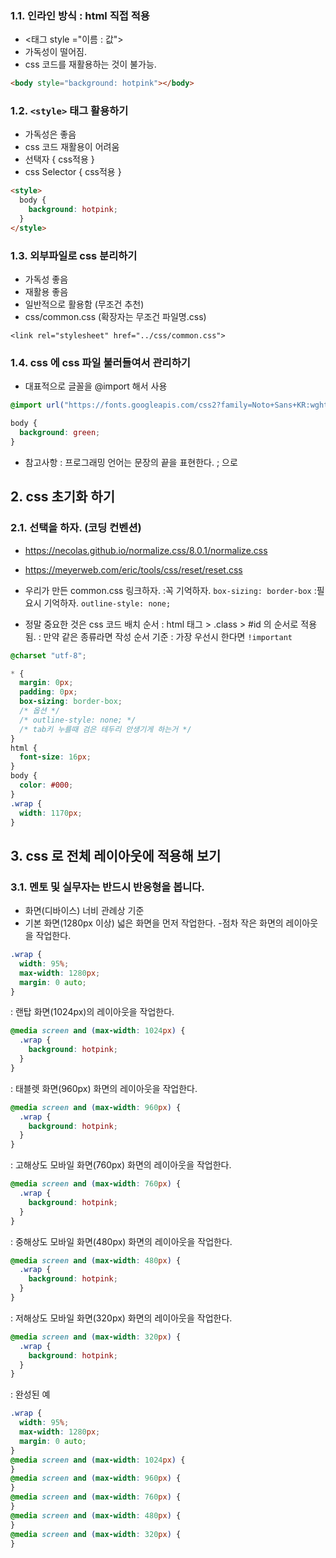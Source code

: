 ### 1.1. 인라인 방식 : html 직접 적용

- <태그 style ="이름 : 값">
- 가독성이 떨어짐.
- css 코드를 재활용하는 것이 불가능.

```html
<body style="background: hotpink"></body>
```

### 1.2. `<style>` 태그 활용하기

- 가독성은 좋음
- css 코드 재활용이 어려움
- 선택자 { css적용 }
- css Selector { css적용 }

```html
<style>
  body {
    background: hotpink;
  }
</style>
```

### 1.3. 외부파일로 css 분리하기

- 가독성 좋음
- 재활용 좋음
- 일반적으로 활용함 (무조건 추천)
- css/common.css (확장자는 무조건 파일명.css)

```hrml
<link rel="stylesheet" href="../css/common.css">
```

### 1.4. css 에 css 파일 불러들여서 관리하기

- 대표적으로 글꼴을 @import 해서 사용

```css
@import url("https://fonts.googleapis.com/css2?family=Noto+Sans+KR:wght@100..900&display=swap");

body {
  background: green;
}
```

- 참고사항
  : 프로그래밍 언어는 문장의 끝을 표현한다. ; 으로

## 2. css 초기화 하기

### 2.1. 선택을 하자. (코딩 컨벤션)

- https://necolas.github.io/normalize.css/8.0.1/normalize.css
- https://meyerweb.com/eric/tools/css/reset/reset.css
- 우리가 만든 common.css 링크하자.
  :꼭 기억하자. `box-sizing: border-box`
  :필요시 기억하자. `outline-style: none;`

- 정말 중요한 것은 css 코드 배치 순서
  : html 태그 > .class > #id 의 순서로 적용됨.
  : 만약 같은 종류라면 작성 순서 기준
  : 가장 우선시 한다면 `!important`

```css
@charset "utf-8";

* {
  margin: 0px;
  padding: 0px;
  box-sizing: border-box;
  /* 옵션 */
  /* outline-style: none; */
  /* tab키 누를때 검은 테두리 안생기게 하는거 */
}
html {
  font-size: 16px;
}
body {
  color: #000;
}
.wrap {
  width: 1170px;
}
```

## 3. css 로 전체 레이아웃에 적용해 보기

### 3.1. 멘토 및 실무자는 반드시 반응형을 봅니다.

- 화면(디바이스) 너비 관례상 기준
- 기본 화면(1280px 이상) 넓은 화면을 먼저 작업한다. -점차 작은 화면의 레이아웃을 작업한다.

```css
.wrap {
  width: 95%;
  max-width: 1280px;
  margin: 0 auto;
}
```

: 랜탑 화면(1024px)의 레이아웃을 작업한다.

```css
@media screen and (max-width: 1024px) {
  .wrap {
    background: hotpink;
  }
}
```

: 태블렛 화면(960px) 화면의 레이아웃을 작업한다.

```css
@media screen and (max-width: 960px) {
  .wrap {
    background: hotpink;
  }
}
```

: 고해상도 모바일 화면(760px) 화면의 레이아웃을 작업한다.

```css
@media screen and (max-width: 760px) {
  .wrap {
    background: hotpink;
  }
}
```

: 중해상도 모바일 화면(480px) 화면의 레이아웃을 작업한다.

```css
@media screen and (max-width: 480px) {
  .wrap {
    background: hotpink;
  }
}
```

: 저해상도 모바일 화면(320px) 화면의 레이아웃을 작업한다.

```css
@media screen and (max-width: 320px) {
  .wrap {
    background: hotpink;
  }
}
```

: 완성된 예

```css
.wrap {
  width: 95%;
  max-width: 1280px;
  margin: 0 auto;
}
@media screen and (max-width: 1024px) {
}
@media screen and (max-width: 960px) {
}
@media screen and (max-width: 760px) {
}
@media screen and (max-width: 480px) {
}
@media screen and (max-width: 320px) {
}
```
